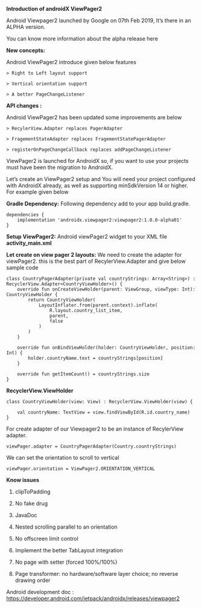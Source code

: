 **Introduction of androidX ViewPager2**

Android Viewpager2 launched by Google on 07th Feb 2019, It’s there in an ALPHA version.

You can know more information about the alpha release here 

**New concepts:**

Android ViewPager2 introduce given below features

    > Right to Left layout support

    > Vertical orientation support

    > A better PageChangeListener

**API changes :**

Android ViewPager2 has been updated some improvements are below

    > RecylerView.Adapter replaces PagerAdapter

    > FragementStateAdapter replaces FragementStatePagerAdapter

    > registerOnPageChangeCallback replaces addPageChangeListener


ViewPager2 is launched for AndroidX so, if you want to use your projects must have been the migration to AndroidX.

Let’s create an ViewPager2 setup and You will need your project configured with AndroidX already, as well as supporting minSdkVersion 14 or higher.
For example given below


**Gradle Dependency:** Following dependency add to your app build.gradle.

    dependencies { 
        implementation 'androidx.viewpager2:viewpager2:1.0.0-alpha01'
    }

**Setup ViewPager2:** Android viewPager2 widget to your XML file
**activity_main.xml**

**Let create on view pager 2 layouts:** We need to create the adapter for viewPager2. this is the best part of RecylerView.Adapter and give below sample code

    class CountryPagerAdapter(private val countryStrings: Array<String>) : RecyclerView.Adapter<CountryViewHolder>() {
        override fun onCreateViewHolder(parent: ViewGroup, viewType: Int): CountryViewHolder {
            return CountryViewHolder(
                LayoutInflater.from(parent.context).inflate(
                    R.layout.country_list_item,
                    parent,
                    false
                )
            )
        }

        override fun onBindViewHolder(holder: CountryViewHolder, position: Int) {
            holder.countryName.text = countryStrings[position]
        }

        override fun getItemCount() = countryStrings.size
    }

**RecyclerView.ViewHolder**

    class CountryViewHolder(view: View) : RecyclerView.ViewHolder(view) {

        val countryName: TextView = view.findViewById(R.id.country_name)
    }

For create adapter of our Viewpager2 to be an instance of RecylerView adapter.

    viewPager.adapter = CountryPagerAdapter(Country.countryStrings)

We can set the orientation to scroll to vertical

    viewPager.orientation = ViewPager2.ORIENTATION_VERTICAL

**Know issues**

1. clipToPadding

2. No fake drug

3. JavaDoc

4. Nested scrolling parallel to an orientation

5. No offscreen limit control

6. Implement the better TabLayout integration

7. No page with setter (forced 100%/100%)

8. Page transformer: no hardware/software layer choice; no reverse drawing order

Android development doc : https://developer.android.com/jetpack/androidx/releases/viewpager2



